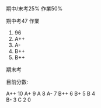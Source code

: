 期中/末考25%
作業50%

期中考47
作業
1. 96
2. A++
3. A-
4. B++
5. B++

期末考

目前分數: 

A++   10
A+       9
A         8
A-        7
B++     6
B+       5
B          4   
B-         3
C          2
0          